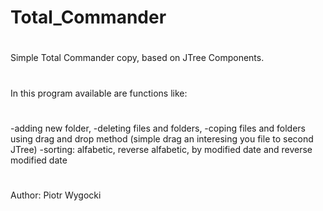 # Total_Commander
#
Simple Total Commander copy, based on JTree Components.
#
In this program available are functions like:
#
-adding new folder,
-deleting files and folders,
-coping files and folders using drag and drop method (simple drag an interesing you file to second JTree)
-sorting: alfabetic, reverse alfabetic, by modified date and reverse modified date
#
Author: Piotr Wygocki
